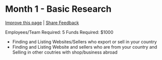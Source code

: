 # Month 1 - Basic Research

[Improve this page](https://github.com/Parken-Consulting/parkenconsulting.com/edit/master/docs/guide/how-to-start-parcel-forwarding-company-like-myus-or-ship-it-to-or-shop-usa/first-year/month-1-basic-research.md) | [Share Feedback](https://github.com/Parken-Consulting/parkenconsulting.com/issues/new)

Employees/Team Required: 5 
Funds Required: $1000

- Finding and Listing Websites/Sellers who export or sell in your country
- Finding and Listing Website and sellers who are from your country and Selling in other coutries with shop/business abroad
